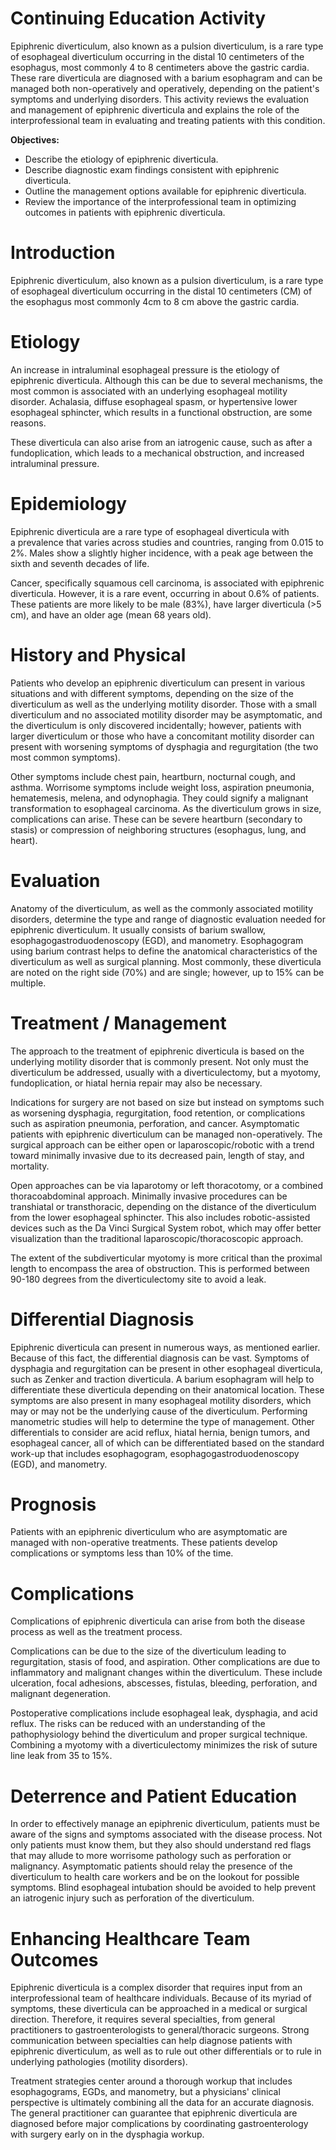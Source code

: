 # Continuing Education Activity

Epiphrenic diverticulum, also known as a pulsion diverticulum, is a rare type of esophageal diverticulum occurring in the distal 10 centimeters of the esophagus, most commonly 4 to 8 centimeters above the gastric cardia. These rare diverticula are diagnosed with a barium esophagram and can be managed both non-operatively and operatively, depending on the patient's symptoms and underlying disorders. This activity reviews the evaluation and management of epiphrenic diverticula and explains the role of the interprofessional team in evaluating and treating patients with this condition.

**Objectives:**
- Describe the etiology of epiphrenic diverticula. 
- Describe diagnostic exam findings consistent with epiphrenic diverticula. 
- Outline the management options available for epiphrenic diverticula.
- Review the importance of the interprofessional team in optimizing outcomes in patients with epiphrenic diverticula.

# Introduction

Epiphrenic diverticulum, also known as a pulsion diverticulum, is a rare type of esophageal diverticulum occurring in the distal 10 centimeters (CM) of the esophagus most commonly 4cm to 8 cm above the gastric cardia.

# Etiology

An increase in intraluminal esophageal pressure is the etiology of epiphrenic diverticula. Although this can be due to several mechanisms, the most common is associated with an underlying esophageal motility disorder. Achalasia, diffuse esophageal spasm, or hypertensive lower esophageal sphincter, which results in a functional obstruction, are some reasons.

These diverticula can also arise from an iatrogenic cause, such as after a fundoplication, which leads to a mechanical obstruction, and increased intraluminal pressure.

# Epidemiology

Epiphrenic diverticula are a rare type of esophageal diverticula with a prevalence that varies across studies and countries, ranging from 0.015 to 2%. Males show a slightly higher incidence, with a peak age between the sixth and seventh decades of life.

Cancer, specifically squamous cell carcinoma, is associated with epiphrenic diverticula. However, it is a rare event, occurring in about 0.6% of patients. These patients are more likely to be male (83%), have larger diverticula (>5 cm), and have an older age (mean 68 years old).

# History and Physical

Patients who develop an epiphrenic diverticulum can present in various situations and with different symptoms, depending on the size of the diverticulum as well as the underlying motility disorder. Those with a small diverticulum and no associated motility disorder may be asymptomatic, and the diverticulum is only discovered incidentally; however, patients with larger diverticulum or those who have a concomitant motility disorder can present with worsening symptoms of dysphagia and regurgitation (the two most common symptoms).

Other symptoms include chest pain, heartburn, nocturnal cough, and asthma. Worrisome symptoms include weight loss, aspiration pneumonia, hematemesis, melena, and odynophagia. They could signify a malignant transformation to esophageal carcinoma. As the diverticulum grows in size, complications can arise. These can be severe heartburn (secondary to stasis) or compression of neighboring structures (esophagus, lung, and heart).

# Evaluation

Anatomy of the diverticulum, as well as the commonly associated motility disorders, determine the type and range of diagnostic evaluation needed for epiphrenic diverticulum. It usually consists of barium swallow, esophagogastroduodenoscopy (EGD), and manometry. Esophagogram using barium contrast helps to define the anatomical characteristics of the diverticulum as well as surgical planning. Most commonly, these diverticula are noted on the right side (70%) and are single; however, up to 15% can be multiple.

# Treatment / Management

The approach to the treatment of epiphrenic diverticula is based on the underlying motility disorder that is commonly present. Not only must the diverticulum be addressed, usually with a diverticulectomy, but a myotomy, fundoplication, or hiatal hernia repair may also be necessary.

Indications for surgery are not based on size but instead on symptoms such as worsening dysphagia, regurgitation, food retention, or complications such as aspiration pneumonia, perforation, and cancer. Asymptomatic patients with epiphrenic diverticulum can be managed non-operatively. The surgical approach can be either open or laparoscopic/robotic with a trend toward minimally invasive due to its decreased pain, length of stay, and mortality.

Open approaches can be via laparotomy or left thoracotomy, or a combined thoracoabdominal approach. Minimally invasive procedures can be transhiatal or transthoracic, depending on the distance of the diverticulum from the lower esophageal sphincter. This also includes robotic-assisted devices such as the Da Vinci Surgical System robot, which may offer better visualization than the traditional laparoscopic/thoracoscopic approach.

The extent of the subdiverticular myotomy is more critical than the proximal length to encompass the area of obstruction. This is performed between 90-180 degrees from the diverticulectomy site to avoid a leak.

# Differential Diagnosis

Epiphrenic diverticula can present in numerous ways, as mentioned earlier. Because of this fact, the differential diagnosis can be vast. Symptoms of dysphagia and regurgitation can be present in other esophageal diverticula, such as Zenker and traction diverticula. A barium esophagram will help to differentiate these diverticula depending on their anatomical location. These symptoms are also present in many esophageal motility disorders, which may or may not be the underlying cause of the diverticulum. Performing manometric studies will help to determine the type of management. Other differentials to consider are acid reflux, hiatal hernia, benign tumors, and esophageal cancer, all of which can be differentiated based on the standard work-up that includes esophagogram, esophagogastroduodenoscopy (EGD), and manometry.

# Prognosis

Patients with an epiphrenic diverticulum who are asymptomatic are managed with non-operative treatments. These patients develop complications or symptoms less than 10% of the time.

# Complications

Complications of epiphrenic diverticula can arise from both the disease process as well as the treatment process.

Complications can be due to the size of the diverticulum leading to regurgitation, stasis of food, and aspiration. Other complications are due to inflammatory and malignant changes within the diverticulum. These include ulceration, focal adhesions, abscesses, fistulas, bleeding, perforation, and malignant degeneration.

Postoperative complications include esophageal leak, dysphagia, and acid reflux. The risks can be reduced with an understanding of the pathophysiology behind the diverticulum and proper surgical technique. Combining a myotomy with a diverticulectomy minimizes the risk of suture line leak from 35 to 15%.

# Deterrence and Patient Education

In order to effectively manage an epiphrenic diverticulum, patients must be aware of the signs and symptoms associated with the disease process. Not only patients must know them, but they also should understand red flags that may allude to more worrisome pathology such as perforation or malignancy. Asymptomatic patients should relay the presence of the diverticulum to health care workers and be on the lookout for possible symptoms. Blind esophageal intubation should be avoided to help prevent an iatrogenic injury such as perforation of the diverticulum.

# Enhancing Healthcare Team Outcomes

Epiphrenic diverticula is a complex disorder that requires input from an interprofessional team of healthcare individuals. Because of its myriad of symptoms, these diverticula can be approached in a medical or surgical direction. Therefore, it requires several specialties, from general practitioners to gastroenterologists to general/thoracic surgeons. Strong communication between specialties can help diagnose patients with epiphrenic diverticulum, as well as to rule out other differentials or to rule in underlying pathologies (motility disorders).

Treatment strategies center around a thorough workup that includes esophagograms, EGDs, and manometry, but a physicians' clinical perspective is ultimately combining all the data for an accurate diagnosis. The general practitioner can guarantee that epiphrenic diverticula are diagnosed before major complications by coordinating gastroenterology with surgery early on in the dysphagia workup.